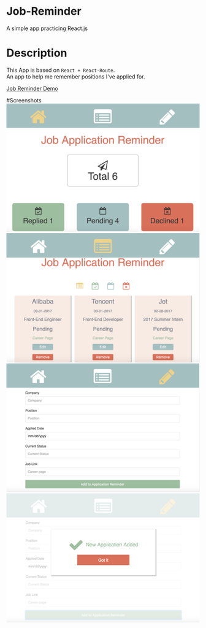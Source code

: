 # Job-Reminder
A simple app practicing React.js

# Description
This App is based on ```React + React-Route```.<br />
An app to help me remember positions I've applied for.<br />


[Job Reminder Demo](https://robbyvan.github.io/Job-Reminder/dist/#/)

#Screenshots
![](./screenshots/homepage.jpeg)
![](./screenshots/list.jpeg)
![](./screenshots/add.jpeg)
![](./screenshots/confirm.jpeg)
